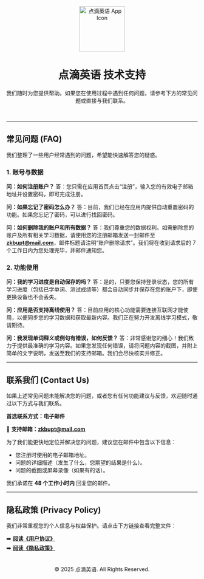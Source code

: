 <div align="center">
  <img src="./assets/logo.png" width="120" alt="点滴英语 App Icon">
  <h1>点滴英语 技术支持</h1>
  <p>我们随时为您提供帮助。如果您在使用过程中遇到任何问题，请参考下方的常见问题或直接与我们联系。</p>
</div>

<br>

---

## 常见问题 (FAQ)

我们整理了一些用户经常遇到的问题，希望能快速解答您的疑惑。

### **1. 账号与数据**

**问：如何注册账户？**
答：您只需在应用首页点击“注册”，输入您的有效电子邮箱地址并设置密码，即可完成注册。

**问：如果忘记了密码怎么办？**
答：目前，我们已经在应用内提供自动重置密码的功能。如果您忘记了密码，可以进行找回密码。

**问：如何删除我的账户和所有数据？**
答：我们尊重您的数据权利。如需删除您的账户及所有相关学习数据，请使用您的注册邮箱发送一封邮件至 **zkbupt@mail.com**，邮件标题请注明“账户删除请求”。我们将在收到请求后的 7 个工作日内为您处理完毕，并邮件通知您。

### **2. 功能使用**

**问：我的学习进度是自动保存的吗？**
答：是的，只要您保持登录状态，您的所有学习进度（包括已学单词、测试成绩等）都会自动同步并保存在您的账户下，即使更换设备也不会丢失。

**问：应用是否支持离线使用？**
答：目前应用的核心功能需要连接互联网才能使用，以便同步您的学习数据和获取最新内容。我们正在努力开发离线学习模式，敬请期待。

**问：我发现单词释义或例句有错误，如何反馈？**
答：非常感谢您的细心！我们致力于提供最准确的学习内容。如果您发现任何错误，请将问题内容的截图，并附上简单的文字说明，发送至我们的支持邮箱。我们会尽快核实并修正。

---

## 联系我们 (Contact Us)

如果上述常见问题未能解决您的问题，或者您有任何功能建议与反馈，欢迎随时通过以下方式与我们联系。

**首选联系方式：电子邮件**

📧 **支持邮箱：[zkbupt@mail.com](mailto:zkbupt@mail.com)**

为了我们能更快地定位并解决您的问题，建议您在邮件中包含以下信息：

- 您注册时使用的电子邮箱地址。
- 问题的详细描述（发生了什么，您期望的结果是什么）。
- 问题的截图或屏幕录像（如果有的话）。

我们承诺在 **48 个工作小时内** 回复您的邮件。

---

## 隐私政策 (Privacy Policy)

我们非常重视您的个人信息与权益保护。请点击下方链接查看完整文件：

➡️ **[阅读《用户协议》](./user-agreement.html)**  
➡️ **[阅读《隐私政策》](./privacy-policy.html)** <br>
<br>

<div align="center">
  <p>© 2025 点滴英语. All Rights Reserved.</p>
</div>
